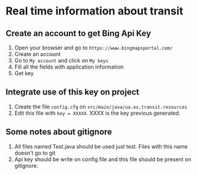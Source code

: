 # Real time information about transit


## Create an account to get Bing Api Key

1. Open your browser and go to `https://www.bingmapsportal.com/`
2. Create an account
3. Go to `My account` and click on `My keys`
4. Fill all the fields with application information
5. Get key

## Integrate use of this key on project

1. Create the file `config.cfg` on `src/main/java/ua.es.transit.resources`
2. Edit this file with `key = XXXXX`. XXXX is the key previous generated.

## Some notes about gitignore

1. All files named Test.java should be used just test. Files with this name doesn't go to git
2. Api key should be write on config file and this file should be present on gitignore.

